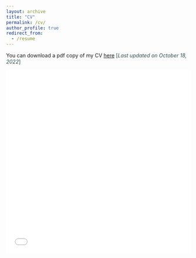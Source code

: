 ```yaml
---
layout: archive
title: "CV"
permalink: /cv/
author_profile: true
redirect_from:
  - /resume
---
```

You can download a pdf copy of my CV [here](/files/CV/CV-of-Shibli.pdf) <span style ="color:DarkSlateGray"> [*Last updated on October 18, 2022*] </span>

<iframe src="/files/CV/CV-of-Shibli.pdf" width="100%" height="500" frameborder="no" border="0" marginwidth="0" marginheight="0"></iframe>